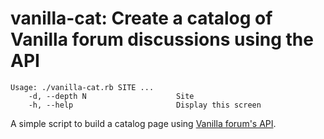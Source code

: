 # vanilla-cat: Create a catalog of Vanilla forum discussions using the API

~~~
Usage: ./vanilla-cat.rb SITE ...
    -d, --depth N                    Site
    -h, --help                       Display this screen

~~~

A simple script to build a catalog page using [Vanilla forum's
API](https://docs.vanillaforums.com/developer/apiv2-reference/#/Categories).